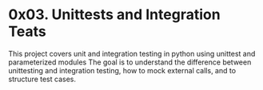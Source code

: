 # 0x03. Unittests and Integration Teats
This project covers unit and integration testing in python using unittest and parameterized modules
The goal is to understand the difference between unittesting and integration testing, how to mock external calls, and to structure test cases.